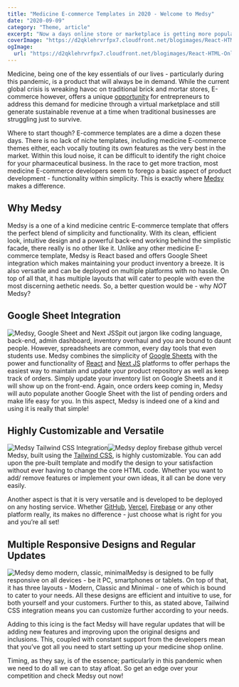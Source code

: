 ```yaml
---
title: "Medicine E-commerce Templates in 2020 - Welcome to Medsy"
date: "2020-09-09"
category: "Theme, article"
excerpt: "Now a days online store or marketplace is getting more popularity. This is the age of the internet. People have the tendency to get reach to anything online. As a result, shopping is getting more momentum. If you want to run an online store then you will require a website. The HTML template is the"
coverImage: "https://d2qklehrvrfpx7.cloudfront.net/blogimages/React-HTML-Online-Shopping-Templates-.png"
ogImage:
  url: "https://d2qklehrvrfpx7.cloudfront.net/blogimages/React-HTML-Online-Shopping-Templates-.png"
---
```


Medicine, being one of the key essentials of our lives - particularly during this pandemic, is a product that will always be in demand. While the current global crisis is wreaking havoc on traditional brick and mortar stores, E-commerce however, offers a unique [opportunity](https://redq.io/blog/starting-an-online-business-during-the-coronavirus-pandemic/) for entrepreneurs to address this demand for medicine through a virtual marketplace and still generate sustainable revenue at a time when traditional businesses are struggling just to survive.

Where to start though? E-commerce templates are a dime a dozen these days. There is no lack of niche templates, including medicine E-commerce themes either, each vocally touting its own features as the very best in the market. Within this loud noise, it can be difficult to identify the right choice for your pharmaceutical business. In the race to get more traction, most medicine E-commerce developers seem to forego a basic aspect of product development - functionality within simplicity. This is exactly where [Medsy](https://themeforest.net/item/medsy-react-medicine-ecommerce-template-with-google-sheet-next-js/28462171) makes a difference.

## **Why Medsy**

Medsy is a one of a kind medicine centric E-commerce template that offers the perfect blend of simplicity and functionality. With its clean, efficient look, intuitive design and a powerful back-end working behind the simplistic facade, there really is no other like it. Unlike any other medicine E-commerce template, Medsy is React based and offers Google Sheet integration which makes maintaining your product inventory a breeze. It is also versatile and can be deployed on multiple platforms with no hassle. On top of all that, it has multiple layouts that will cater to people with even the most discerning aethetic needs. So, a better question would be - why _NOT_ Medsy?

## **Google Sheet Integration**

![Medsy, Google Sheet and Next JS](/assets/blog/images/Medsy-2.jpg)Spit out jargon like coding language, back-end, admin dashboard, inventory overhaul and you are bound to daunt people. However, spreadsheets are common, every day tools that even students use. Medsy combines the simplicity of [Google Sheets](https://www.google.com/sheets/about/) with the power and functionality of [React](https://reactjs.org/) and [Next JS](https://nextjs.org/) platforms to offer perhaps the easiest way to maintain and update your product repository as well as keep track of orders. Simply update your inventory list on Google Sheets and it will show up on the front-end. Again, once orders keep coming in, Medsy will auto populate another Google Sheet with the list of pending orders and make life easy for you. In this aspect, Medsy is indeed one of a kind and using it is really that simple!

## **Highly Customizable and Versatile**

![Medsy Tailwind CSS Integration](/assets/blog/images/Medsy-Tailwind-CSS.jpg)![Medsy deploy firebase github vercel](/assets/blog/images/Deploy.jpg)Medsy, built using the [Tailwind CSS](https://tailwindcss.com/), is highly customizable. You can add upon the pre-built template and modify the design to your satisfaction without ever having to change the core HTML code. Whether you want to add/ remove features or implement your own ideas, it all can be done very easily.

Another aspect is that it is very versatile and is developed to be deployed on any hosting service. Whether [GitHub](https://github.com/), [Vercel](https://vercel.com/), [Firebase](https://firebase.google.com/) or any other platform really, its makes no difference - just choose what is right for you and you’re all set!

## **Multiple Responsive Designs and Regular Updates**

![Medsy demo modern, classic, minimal](/assets/blog/images/Medsy-Demos.jpg)Medsy is designed to be fully responsive on all devices - be it PC, smartphones or tablets. On top of that, it has three layouts - Modern, Classic and Minimal - one of which is bound to cater to your needs. All these designs are efficient and intuitive to use, for both yourself and your customers. Further to this, as stated above, Tailwind CSS integration means you can customize further according to your needs.

Adding to this icing is the fact Medsy will have regular updates that will be adding new features and improving upon the original designs and inclusions. This, coupled with constant support from the developers mean that you’ve got all you need to start setting up your medicine shop online.

Timing, as they say, is of the essence; particularly in this pandemic when we need to do all we can to stay afloat. So get an edge over your competition and check Medsy out now!
